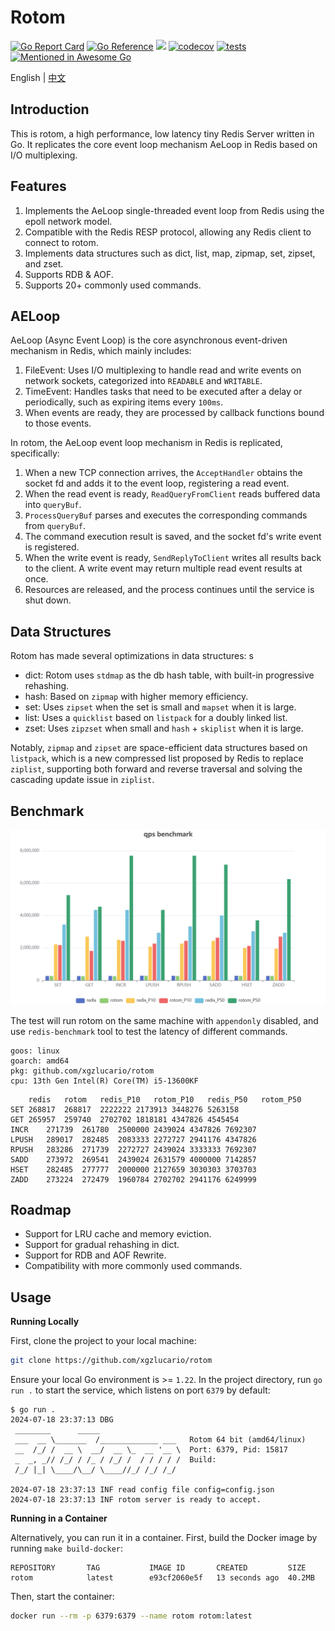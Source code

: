 # Rotom

[![Go Report Card](https://goreportcard.com/badge/github.com/xgzlucario/rotom)](https://goreportcard.com/report/github.com/xgzlucario/rotom) [![Go Reference](https://pkg.go.dev/badge/github.com/xgzlucario/rotom.svg)](https://pkg.go.dev/github.com/xgzlucario/rotom) ![](https://img.shields.io/github/languages/code-size/xgzlucario/rotom.svg) [![codecov](https://codecov.io/gh/xgzlucario/rotom/graph/badge.svg?token=2V0HJ4KO3E)](https://codecov.io/gh/xgzlucario/rotom) [![tests](https://github.com/xgzlucario/rotom/actions/workflows/rotom.yml/badge.svg)](https://github.com/xgzlucario/rotom/actions/workflows/rotom.yml) [![Mentioned in Awesome Go](https://awesome.re/mentioned-badge.svg)](https://github.com/avelino/awesome-go)

English | [中文](README_CN.md)

## Introduction

This is rotom, a high performance, low latency tiny Redis Server written in Go. It replicates the core event loop mechanism AeLoop in Redis based on I/O multiplexing.

## Features

1. Implements the AeLoop single-threaded event loop from Redis using the epoll network model.
2. Compatible with the Redis RESP protocol, allowing any Redis client to connect to rotom.
3. Implements data structures such as dict, list, map, zipmap, set, zipset, and zset.
4. Supports RDB & AOF.
5. Supports 20+ commonly used commands.

## AELoop

AeLoop (Async Event Loop) is the core asynchronous event-driven mechanism in Redis, which mainly includes:

1. FileEvent: Uses I/O multiplexing to handle read and write events on network sockets, categorized into `READABLE` and `WRITABLE`.
2. TimeEvent: Handles tasks that need to be executed after a delay or periodically, such as expiring items every `100ms`.
3. When events are ready, they are processed by callback functions bound to those events.

In rotom, the AeLoop event loop mechanism in Redis is replicated, specifically:

1. When a new TCP connection arrives, the `AcceptHandler` obtains the socket fd and adds it to the event loop, registering a read event.
2. When the read event is ready, `ReadQueryFromClient` reads buffered data into `queryBuf`.
3. `ProcessQueryBuf` parses and executes the corresponding commands from `queryBuf`.
4. The command execution result is saved, and the socket fd's write event is registered.
5. When the write event is ready, `SendReplyToClient` writes all results back to the client. A write event may return multiple read event results at once.
6. Resources are released, and the process continues until the service is shut down.

## Data Structures

Rotom has made several optimizations in data structures:
s
- dict: Rotom uses `stdmap` as the db hash table, with built-in progressive rehashing.
- hash: Based on `zipmap` with higher memory efficiency.
- set: Uses `zipset` when the set is small and `mapset` when it is large.
- list: Uses a `quicklist` based on `listpack` for a doubly linked list.
- zset: Uses `zipzset` when small and `hash` + `skiplist` when it is large.

Notably, `zipmap` and `zipset` are space-efficient data structures based on `listpack`, which is a new compressed list proposed by Redis to replace `ziplist`, supporting both forward and reverse traversal and solving the cascading update issue in `ziplist`.

## Benchmark

![img](bench.jpg)

The test will run rotom on the same machine with `appendonly` disabled, and use `redis-benchmark` tool to test the latency of different commands.

```
goos: linux
goarch: amd64
pkg: github.com/xgzlucario/rotom
cpu: 13th Gen Intel(R) Core(TM) i5-13600KF
```

```
	redis	rotom	redis_P10	rotom_P10	redis_P50	rotom_P50
SET	268817	268817	2222222	2173913	3448276	5263158
GET	265957	259740	2702702	1818181	4347826	4545454
INCR	271739	261780	2500000	2439024	4347826	7692307
LPUSH	289017	282485	2083333	2272727	2941176	4347826
RPUSH	283286	271739	2272727	2439024	3333333	7692307
SADD	273972	269541	2439024	2631579	4000000	7142857
HSET	282485	277777	2000000	2127659	3030303	3703703
ZADD	273224	272479	1960784	2702702	2941176	6249999
```

## Roadmap

- Support for LRU cache and memory eviction.
- Support for gradual rehashing in dict.
- Support for RDB and AOF Rewrite.
- Compatibility with more commonly used commands.

## Usage

**Running Locally**

First, clone the project to your local machine:

```bash
git clone https://github.com/xgzlucario/rotom
```

Ensure your local Go environment is >= `1.22`. In the project directory, run `go run .` to start the service, which listens on port `6379` by default:

```
$ go run .
2024-07-18 23:37:13 DBG 
 ________      _____                  
 ___  __ \_______  /_____________ ___   Rotom 64 bit (amd64/linux)
 __  /_/ /  __ \  __/  __ \_  __ '__ \  Port: 6379, Pid: 15817
 _  _, _// /_/ / /_ / /_/ /  / / / / /  Build: 
 /_/ |_| \____/\__/ \____//_/ /_/ /_/

2024-07-18 23:37:13 INF read config file config=config.json
2024-07-18 23:37:13 INF rotom server is ready to accept.
```

**Running in a Container**

Alternatively, you can run it in a container. First, build the Docker image by running `make build-docker`:

```
REPOSITORY       TAG           IMAGE ID       CREATED         SIZE
rotom            latest        e93cf2060e5f   13 seconds ago  40.2MB
```

Then, start the container:

```bash
docker run --rm -p 6379:6379 --name rotom rotom:latest
```